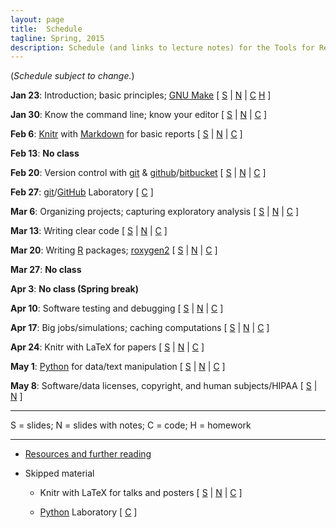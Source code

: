 ```yaml
---
layout: page
title:  Schedule
tagline: Spring, 2015
description: Schedule (and links to lecture notes) for the Tools for Reproducible Research course
---
```


(_Schedule subject to change._)

**Jan 23**: Introduction; basic principles; [GNU Make](http://www.gnu.org/software/make/)
    \[
    [S](../assets/lectures/01_intro.pdf) |
    [N](../assets/lectures/01_intro_withnotes.pdf) |
    [C](https://github.com/kbroman/Tools4RR/tree/master/01_Intro/Examples)
    [H](../assets/homework/01_homework.pdf)
    \]

**Jan 30**: Know the command line; know your editor
    \[
    [S](../assets/lectures/02_unix.pdf) |
    [N](../assets/lectures/02_unix_withnotes.pdf) |
    [C](https://github.com/kbroman/Tools4RR/tree/master/02_Unix/Dotfiles)
    \]

**Feb 6**:  [Knitr](http://yihui.name/knitr/) with [Markdown](http://daringfireball.net/projects/markdown/) for basic reports
    \[
    [S](../assets/lectures/03_knitr_Rmd.pdf) |
    [N](../assets/lectures/03_knitr_Rmd_withnotes.pdf) |
    [C](https://github.com/kbroman/Tools4RR/tree/master/03_KnitrMarkdown/Examples)
    \]


**Feb 13**: **No class**


**Feb 20**: Version control with [git](http://git-scm.com/) & [github](https://github.com/)/[bitbucket](https://bitbucket.org/)
    \[
    [S](../assets/lectures/04_git.pdf) |
    [N](../assets/lectures/04_git_withnotes.pdf) |
    [C](https://github.com/kbroman/Tools4RR/tree/master/04_Git/GitCommands/git_notes.md)
    \]

**Feb 27**: [git](http://git-scm.com)/[GitHub](https://github.com)
  Laboratory
      \[
      [C](https://github.com/kbroman/Tools4RR/blob/master/05_Git_Lab/git_lab.md)
      \]

**Mar 6**: Organizing projects; capturing exploratory analysis
    \[
    [S](../assets/lectures/06_org_eda.pdf) |
    [N](../assets/lectures/06_org_eda_withnotes.pdf) |
    [C](https://github.com/kbroman/Tools4RR/tree/master/06_Organization_EDA/Examples)
    \]


**Mar 13**:  Writing clear code
    \[
    [S](../assets/lectures/07_clearcode.pdf) |
    [N](../assets/lectures/07_clearcode_withnotes.pdf) |
    [C](https://github.com/kbroman/Tools4RR/tree/master/07_ClearCode/Examples/ReadMe.md)
    \]


**Mar 20**: Writing [R](http://www.r-project.org) packages; [roxygen2](https://github.com/klutometis/roxygen)
    \[
    [S](../assets/lectures/08_rpack.pdf) |
    [N](../assets/lectures/08_rpack_withnotes.pdf) |
    [C](https://github.com/kbroman/Tools4RR/tree/master/08_Rpack/Examples/ReadMe.md)
    \]


**Mar 27**: **No class**



**Apr 3**: **No class (Spring break)**


**Apr 10**:  Software testing and debugging
    \[
    [S](../assets/lectures/09_testdebug.pdf) |
    [N](../assets/lectures/09_testdebug_withnotes.pdf) |
    [C](https://github.com/kbroman/Tools4RR/tree/master/09_TestingDebugging/Examples/ReadMe.md)
    \]

**Apr 17**: Big jobs/simulations; caching computations
    \[
    [S](../assets/lectures/10_bigjobs.pdf) |
    [N](../assets/lectures/10_bigjobs_withnotes.pdf) |
    [C](https://github.com/kbroman/Tools4RR/tree/master/10_BigJobs/Code)
    \]


**Apr 24**: Knitr with LaTeX for papers
    \[
    [S](../assets/lectures/11_knitrpapers.pdf) |
    [N](../assets/lectures/11_knitrpapers_withnotes.pdf) |
    [C](https://github.com/kbroman/Tools4RR/tree/master/11_KnitrPapers/Examples)
    \]


**May 1**: [Python](http://www.python.org/) for data/text manipulation
    \[
    [S](../assets/lectures/13_python.pdf) |
    [N](../assets/lectures/13_python_withnotes.pdf) |
    [C](https://github.com/kbroman/Tools4RR/tree/master/13_Python/Code)
    \]



**May 8**:  Software/data licenses, copyright, and human subjects/HIPAA
    \[
    [S](../assets/lectures/15_licenses.pdf) |
    [N](../assets/lectures/15_licenses_withnotes.pdf)
    \]

---

S = slides; N = slides with notes; C = code; H = homework

---

- [Resources and further reading](resources.html)

- Skipped material

  - Knitr with LaTeX for talks and posters
      \[
      [S](../assets/lectures/12_talks_posters.pdf) |
      [N](../assets/lectures/12_talks_posters_withnotes.pdf) |
      [C](https://github.com/kbroman/Tools4RR/tree/master/12_KnitrTalksPosters/Examples)
      \]

  - [Python](http://www.python.org/) Laboratory
      \[
      [C](https://github.com/kbroman/Tools4RR/tree/master/14_Python_Lab/)
      \]
